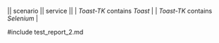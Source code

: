 || scenario || service ||
| *Toast-TK* contains *Toast* |
| *Toast-TK* contains *Selenium* |

#include test_report_2.md
